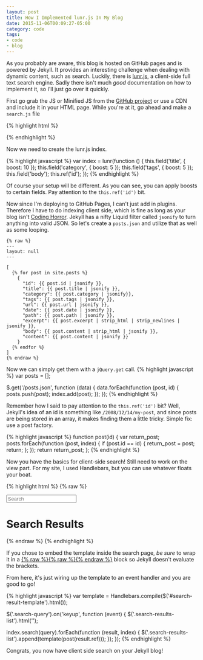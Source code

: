 ```yaml
---
layout: post
title: How I Implemented lunr.js In My Blog
date: 2015-11-06T00:09:27-05:00
category: code
tags:
- code
- blog
---
```


As you probably are aware, this blog is hosted on GitHub pages and is powered by Jekyll. It provides an interesting challenge when dealing with dynamic content, such as search. Luckily, there is [lunr.js](http://lunrjs.com/), a client-side full text search engine. Sadly there isn't much _good_ documentation on how to implement it, so I'll just go over it quickly.

First go grab the JS or Minified JS from the [GitHub project](https://github.com/olivernn/lunr.js) or use a CDN and include it in your HTML page. While you're at it, go ahead and make a `search.js` file

{% highlight html %}
<script src="//cdnjs.cloudflare.com/ajax/libs/lunr.js/0.6.0/lunr.min.js" charset="utf-8"></script>
<script src="/js/search.js" charset="utf-8"></script>
{% endhighlight %}

Now we need to create the lunr.js index.

{% highlight javascript %}
var index = lunr(function () {
  this.field('title', { boost: 10 });
  this.field('category', { boost: 5 });
  this.field('tags', { boost: 5 });
  this.field('body');
  this.ref('id');
});
{% endhighlight %}

Of course your setup will be different. As you can see, you can apply boosts to certain fields. Pay attention to the `this.ref('id')` bit.

Now since I'm deploying to GitHub Pages, I can't just add in plugins. Therefore I have to do indexing client side, which is fine as long as your blog isn't [Coding Horror](http://blog.codinghorror.com/). Jekyll has a nifty Liquid filter called `jsonify` to turn anything into valid JSON. So let's create a `posts.json` and utilize that as well as some looping.


```
{% raw %}
---
layout: null
---

[
  {% for post in site.posts %}
    {
      "id": {{ post.id | jsonify }},
      "title": {{ post.title | jsonify }},
      "category": {{ post.category | jsonify}},
      "tags": {{ post.tags | jsonify }},
      "url": {{ post.url | jsonify }},
      "date": {{ post.date | jsonify }},
      "path": {{ post.path | jsonify }},
      "excerpt": {{ post.excerpt | strip_html | strip_newlines | jsonify }},
      "body": {{ post.content | strip_html | jsonify }},
      "content": {{ post.content | jsonify }}
    }
  {% endfor %}
]
{% endraw %}
```

Now we can simply get them with a `jQuery.get` call.
{% highlight javascript %}
var posts = [];

$.get('/posts.json', function (data) {
  data.forEach(function (post, id) {
    posts.push(post);
    index.add(post);
  });
});
{% endhighlight %}

Remember how I said to pay attention to the `this.ref('id')` bit? Well, Jekyll's idea of an id is something like `/2008/12/14/my-post`, and since posts are being stored in an array, it makes finding them a little tricky. Simple fix: use a post factory.

{% highlight javascript %}
function post(id) {
  var return_post;
  posts.forEach(function (post, index) {
    if (post.id == id) {
      return_post = post;
      return;
    };
  });
  return return_post;
};
{% endhighlight %}

Now you have the basics for client-side search! Still need to work on the view part. For my site, I used Handlebars, but you can use whatever floats your boat.

{% highlight html %}
{% raw %}
<div class="search">
  <span class="fa fa-search icon"></span>
  <input type="search" class="search-query" data-bind="value: query" placeholder="Search" autocomplete="off">
</div>

<div class="search-results">
  <h1>Search Results</h1>
  <div class="search-results-list">

  </div>
</div>

<script id="search-result-template" type="text/x-handlebars-template">
  <article>
    <header>
  		<h2>
        <a href="{{url}}">
          {{{title}}}
        </a>
      </h2>
    </header>
    <section>
      {{{excerpt}}}
    </section>
  </artcle>
</script>
{% endraw %}
{% endhighlight %}

If you chose to embed the template inside the search page, *be sure* to wrap it in a [{% raw %}{% raw %}{% endraw %}](https://github.com/Shopify/liquid/wiki/Liquid-for-Designers#raw) block so Jekyll doesn't evaluate the brackets.

From here, it's just wiring up the template to an event handler and you are good to go!

{% highlight javascript %}
var template = Handlebars.compile($('#search-result-template').html());

$('.search-query').on('keyup', function (event) {
  $('.search-results-list').html('');

  index.search(query).forEach(function (result, index) {
    $('.search-results-list').append(template(post(result.ref)));
  });
});
{% endhighlight %}

Congrats, you now have client side search on your Jekyll blog!
